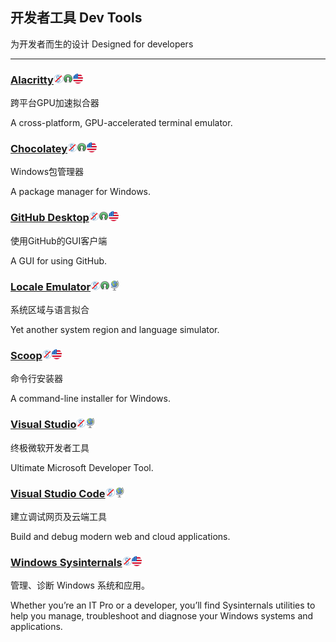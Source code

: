 ## 开发者工具   Dev Tools

为开发者而生的设计   Designed for developers

---

### [Alacritty](https://github.com/jwilm/alacritty)![](/assets/图片2.png)![](/assets/open-source-icon.png)![](/assets/united-states.png)

跨平台GPU加速拟合器

A cross-platform, GPU-accelerated terminal emulator.

### [Chocolatey](https://chocolatey.org/)![](/assets/图片2.png)![](/assets/open-source-icon.png)![](/assets/united-states.png)

Windows包管理器

A package manager for Windows.

### [GitHub Desktop](https://windows.github.com/)![](/assets/图片2.png)![](/assets/open-source-icon.png)![](/assets/united-states.png)

使用GitHub的GUI客户端

A GUI for using GitHub.

### [Locale Emulator](http://xupefei.github.io/Locale-Emulator/)![](/assets/图片2.png)![](/assets/open-source-icon.png)![](/assets/earth-globe.png)

系统区域与语言拟合

Yet another system region and language simulator.

### [Scoop](https://github.com/lukesampson/scoop)![](/assets/图片2.png)![](/assets/united-states.png)

命令行安装器

A command-line installer for Windows.

### [Visual Studio](https://www.visualstudio.com/)![](/assets/图片2.png)![](/assets/earth-globe.png)

终极微软开发者工具

Ultimate Microsoft Developer Tool.

### [Visual Studio Code](https://code.visualstudio.com/)![](/assets/图片2.png)![](/assets/earth-globe.png)

建立调试网页及云端工具

Build and debug modern web and cloud applications.

### [Windows Sysinternals](https://technet.microsoft.com/en-us/sysinternals/)![](/assets/图片2.png)![](/assets/united-states.png)

管理、诊断 Windows 系统和应用。

Whether you’re an IT Pro or a developer, you’ll find Sysinternals utilities to help you manage, troubleshoot and diagnose your Windows systems and applications.
